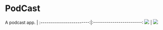 # PodCast
[image1]: device-2017-06-02-000725.png
[image2]: device-2017-06-02-001134.png
[image3]: device-2017-06-02-001347.png
A podcast app.
             |
:-------------------------:|:-------------------------:
![][image1]  |  ![][image2]
